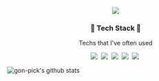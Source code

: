 <div align="center"><img src="https://capsule-render.vercel.app/api?type=waving&color=0:CE9FFC,100:7367F0&height=300&section=header&text=Welcome%20gon-pick&fontColor=ffffff&fontSize=70&" /></div>

<h3 align="center">🎈 Tech Stack 🎈</h3>
<p align="center"> Techs that I've often used </p>

<p align="center">
<img src="https://img.shields.io/badge/Java-37C3C3?style=flat-square&logo=Java&logoColor=white"/></a>&nbsp
<img src="https://img.shields.io/badge/Python-3766AB?style=flat-square&logo=Python&logoColor=white"/></a>&nbsp
<img src="https://img.shields.io/badge/Javascript-FFAF00?style=flat-square&logo=Javascript&logoColor=white"/></a>&nbsp
<img src="https://img.shields.io/badge/Python-3766AB?style=flat-square&logo=Python&logoColor=white"/></a>&nbsp
<img src="https://img.shields.io/badge/Python-3766AB?style=flat-square&logo=Python&logoColor=white"/></a>&nbsp
</p>

![gon-pick's github stats](https://github-readme-stats.vercel.app/api?username=gon-pick&show_icons=true)




<!--
**gon-pick/gon-pick** is a ✨ _special_ ✨ repository because its `README.md` (this file) appears on your GitHub profile.

Here are some ideas to get you started:

- 🔭 I’m currently working on ...
- 🌱 I’m currently learning ...
- 👯 I’m looking to collaborate on ...
- 🤔 I’m looking for help with ...
- 💬 Ask me about ...
- 📫 How to reach me: ...
- 😄 Pronouns: ...
- ⚡ Fun fact: ...
-->
